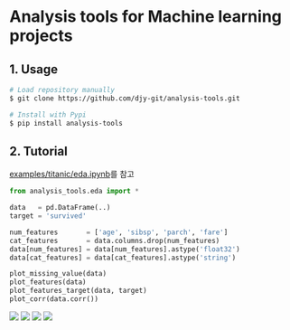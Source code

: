 # Analysis tools for Machine learning projects

## 1. Usage
```bash
# Load repository manually
$ git clone https://github.com/djy-git/analysis-tools.git 

# Install with Pypi
$ pip install analysis-tools
```

## 2. Tutorial
[examples/titanic/eda.ipynb](https://github.com/djy-git/analysis-tools/blob/main/examples/titanic/eda.ipynb)를 참고

```python
from analysis_tools.eda import *

data   = pd.DataFrame(..)
target = 'survived'

num_features       = ['age', 'sibsp', 'parch', 'fare']
cat_features       = data.columns.drop(num_features)
data[num_features] = data[num_features].astype('float32')
data[cat_features] = data[cat_features].astype('string')

plot_missing_value(data)
plot_features(data)
plot_features_target(data, target)
plot_corr(data.corr())
```

![](https://github.com/djy-git/analysis-tools/blob/main/examples/titanic/visualization/Missing%20value_1.png?raw=true)
![](https://github.com/djy-git/analysis-tools/blob/main/examples/titanic/visualization/Features_1.png?raw=true)
![](https://github.com/djy-git/analysis-tools/blob/main/examples/titanic/visualization/Features%20vs%20Target_1.png?raw=true)
![](https://github.com/djy-git/analysis-tools/blob/main/examples/titanic/visualization/Correlation%20matrix_1.png?raw=true)
